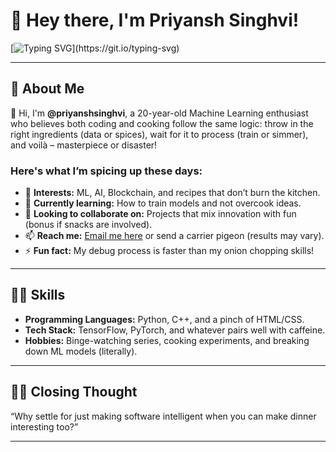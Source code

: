 # 🍳 Hey there, I'm Priyansh Singhvi!  

[![Typing SVG](https://readme-typing-svg.demolab.com?font=Fira+Code&size=24&pause=1000&color=FFA500&center=true&vCenter=true&width=600&lines=Cooking+up+code+and+recipes!;Aspiring+ML+engineer+with+a+dash+of+humor.)](https://git.io/typing-svg)

---

## 🥘 About Me  

👋 Hi, I'm **@priyanshsinghvi**, a 20-year-old Machine Learning enthusiast who believes both coding and cooking follow the same logic: throw in the right ingredients (data or spices), wait for it to process (train or simmer), and voilà – masterpiece or disaster!  

### Here's what I’m spicing up these days:  
- 👀 **Interests:** ML, AI, Blockchain, and recipes that don’t burn the kitchen.  
- 🌱 **Currently learning:** How to train models and not overcook ideas.  
- 💞️ **Looking to collaborate on:** Projects that mix innovation with fun (bonus if snacks are involved).  
- 📫 **Reach me:** [Email me here](mailto:priyanshsinghvi0308@gmail.com) or send a carrier pigeon (results may vary).  
- ⚡ **Fun fact:** My debug process is faster than my onion chopping skills!  

---

## 🧑‍💻 Skills  
- **Programming Languages:** Python, C++, and a pinch of HTML/CSS.  
- **Tech Stack:** TensorFlow, PyTorch, and whatever pairs well with caffeine.  
- **Hobbies:** Binge-watching series, cooking experiments, and breaking down ML models (literally).  

---

## 👨‍🍳 Closing Thought  
“Why settle for just making software intelligent when you can make dinner interesting too?”  

---
